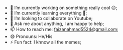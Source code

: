 - 🔭 I’m currently working on something really cool 😉;
- 🌱 I’m currently learning everything 🤣;
- 👯 I’m looking to collaborate on Youtube;
- 💬 Ask me about anything, I am happy to help;
- 📫 How to reach me: faizanahmad5524@gmail.com;
- 😄 Pronouns: He/His
- ⚡ Fun fact: I khnow all the memes;
